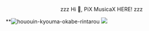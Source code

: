 <p align = "center">
zzz Hi 👋, PiX MusicaX HERE! zzz

**![hououin-kyouma-okabe-rintarou](https://user-images.githubusercontent.com/129383302/229277576-4db7beac-0760-4037-b862-c12b86b1ec34.gif)
<img src="http://some_place.com/image.png](https://user-images.githubusercontent.com/129383302/229277576-4db7beac-0760-4037-b862-c12b86b1ec34.gif" />
  
</p>
<!--
**PixMusicaX/PiXMusicaX** is a ✨ _special_ ✨ repository because its `README.md` (this file) appears on your GitHub profile.

Here are some ideas to get you started:

- 🔭 I’m currently working on Freelancing Projects and Music
- 🌱 I’m currently learning Blockchain and JS
**- 👯 I’m looking to collaborate on 
- 🤔 I’m looking for help with github itself (this place is kowai-scary)
- 💬 Ask me about "anything goes, feel free"
- 📫 How to reach me: pinakipps21@gmail.com
- 😄 Pronouns: he/him
**- ⚡ Fun fact: ...
-->
